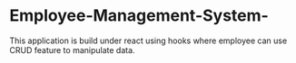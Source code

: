 # Employee-Management-System-
This application is build under react using hooks where employee can use CRUD feature to manipulate data.
